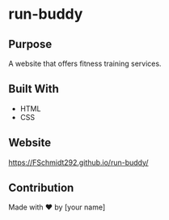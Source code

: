 # run-buddy
## Purpose
A website that offers fitness training services.

## Built With
* HTML
* CSS

## Website
https://FSchmidt292.github.io/run-buddy/

## Contribution
Made with ❤️ by [your name]
